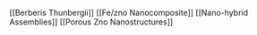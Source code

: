[[Berberis Thunbergii]]
[[Fe/zno Nanocomposite]]
[[Nano-hybrid Assemblies]]
[[Porous Zno Nanostructures]]
